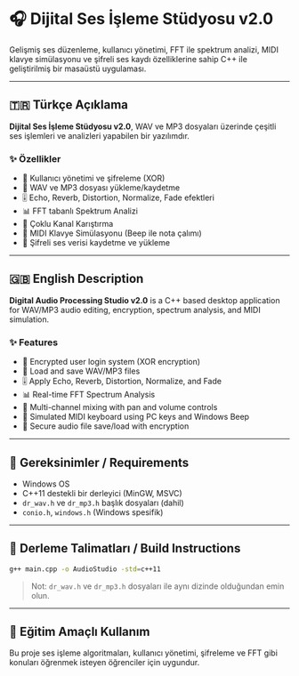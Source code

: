# 🎧 Dijital Ses İşleme Stüdyosu v2.0

Gelişmiş ses düzenleme, kullanıcı yönetimi, FFT ile spektrum analizi, MIDI klavye simülasyonu ve şifreli ses kaydı özelliklerine sahip C++ ile geliştirilmiş bir masaüstü uygulaması.

---

## 🇹🇷 Türkçe Açıklama

**Dijital Ses İşleme Stüdyosu v2.0**, WAV ve MP3 dosyaları üzerinde çeşitli ses işlemleri ve analizleri yapabilen bir yazılımdır.

### ✨ Özellikler

- 🔐 Kullanıcı yönetimi ve şifreleme (XOR)
- 🎵 WAV ve MP3 dosyası yükleme/kaydetme
- 🎚️ Echo, Reverb, Distortion, Normalize, Fade efektleri
- 📊 FFT tabanlı Spektrum Analizi
- 🔁 Çoklu Kanal Karıştırma
- 🎹 MIDI Klavye Simülasyonu (Beep ile nota çalımı)
- 🔐 Şifreli ses verisi kaydetme ve yükleme

---

## 🇬🇧 English Description

**Digital Audio Processing Studio v2.0** is a C++ based desktop application for WAV/MP3 audio editing, encryption, spectrum analysis, and MIDI simulation.

### ✨ Features

- 🔐 Encrypted user login system (XOR encryption)
- 🎵 Load and save WAV/MP3 files
- 🎚️ Apply Echo, Reverb, Distortion, Normalize, and Fade
- 📊 Real-time FFT Spectrum Analysis
- 🔁 Multi-channel mixing with pan and volume controls
- 🎹 Simulated MIDI keyboard using PC keys and Windows Beep
- 🔐 Secure audio file save/load with encryption

---

## 📁 Gereksinimler / Requirements

- Windows OS
- C++11 destekli bir derleyici (MinGW, MSVC)
- `dr_wav.h` ve `dr_mp3.h` başlık dosyaları (dahil)
- `conio.h`, `windows.h` (Windows spesifik)

---

## 🚀 Derleme Talimatları / Build Instructions

```bash
g++ main.cpp -o AudioStudio -std=c++11
```

> Not: `dr_wav.h` ve `dr_mp3.h` dosyaları ile aynı dizinde olduğundan emin olun.

---

## 🧠 Eğitim Amaçlı Kullanım

Bu proje ses işleme algoritmaları, kullanıcı yönetimi, şifreleme ve FFT gibi konuları öğrenmek isteyen öğrenciler için uygundur.